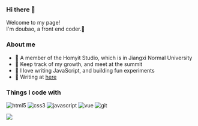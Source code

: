 <h3> Hi there 👋 </h3>
<p>Welcome to my page! <br>
  I'm doubao, a front end coder.🥦 </p>

<h3>About me</h3>
<ul>
  <li>🏫 A member of the Homyit Studio, which is in Jiangxi Normal University</li>
  <li>🤠 Keep track of my growth, and meet at the summit</li>
  <li>🎃 I love writing JavaScript, and building fun experiments</li>
  <li>💬 Writing at <a href="https://wine-doubao.github.io/blog/">here</a></li>
</ul>
  
<h3>Things I code with</h3>
<p>
  <img alt="html5" src="https://img.shields.io/badge/-HTML5-E34F26?style=flat-square&logo=html5&logoColor=white" />
  <img alt="css3" src="https://img.shields.io/badge/-CSS3-A44170?style=flat-square&logo=css3&logoColor=white" />
  <img alt="javascript" src="https://img.shields.io/badge/-JavaScript-FCDC00?style=flat-square&logo=javascript&logoColor=white" />
  <img alt="vue" src="https://img.shields.io/badge/-vue3-40B682?style=flat-square&logo=vue.js&logoColor=white" />
  <img alt="git" src="https://img.shields.io/badge/-Git-007EC6?style=flat-square&logo=git&logoColor=white" />
</p>

<img align="bottom" src="https://github-readme-stats.vercel.app/api?username=Wine-doubao&show_icons=true&icon_color=CE1D2D&text_color=718096&bg_color=ffffff&hide_title=true" />





<!--
**Wine-doubao/Wine-doubao** is a ✨ _special_ ✨ repository because its `README.md` (this file) appears on your GitHub profile.

Here are some ideas to get you started:

- 🔭 I’m currently working on ...
- 🌱 I’m currently learning ...
- 👯 I’m looking to collaborate on ...
- 🤔 I’m looking for help with ...
- 💬 Ask me about ...
- 📫 How to reach me: ...
- 😄 Pronouns: ...
- ⚡ Fun fact: ...
-->
